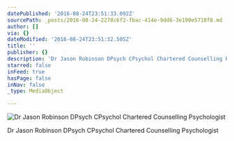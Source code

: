 ```yaml
---
datePublished: '2016-08-24T23:51:33.092Z'
sourcePath: _posts/2016-08-24-2278c6f2-fbac-414e-9dd6-3e190e5718f8.md
author: []
via: {}
dateModified: '2016-08-24T23:51:32.505Z'
title: ''
publisher: {}
description: 'Dr Jason Robinson DPsych CPsychol Chartered Counselling Psychologist '
starred: false
inFeed: true
hasPage: false
inNav: false
_type: MediaObject

---
```

![Dr Jason Robinson DPsych CPsychol Chartered Counselling Psychologist ](https://the-grid-user-content.s3-us-west-2.amazonaws.com/8ccf2f42-4357-4762-b42a-23939220b6bf.jpg)

Dr Jason Robinson DPsych CPsychol Chartered Counselling Psychologist